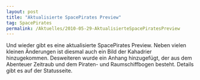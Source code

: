 ```yaml
---
layout: post
title: "Aktualisierte SpacePirates Preview"
tag: SpacePirates
permalink: /Aktuelles/2010-05-29-AktualisierteSpacePiratesPreview
---
```


Und wieder gibt es eine aktualisierte SpacePirates Preview. Neben vielen kleinen Änderungen ist diesmal auch ein Bild der Kahadrier hinzugekommen. Desweiteren wurde ein Anhang hinzugefügt, der aus dem Abenteuer Zeitraub und dem Piraten- und Raumschiffbogen besteht. Details gibt es auf der Statusseite.
